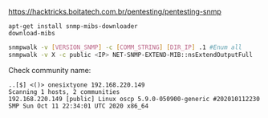 https://hacktricks.boitatech.com.br/pentesting/pentesting-snmp
```
apt-get install snmp-mibs-downloader
download-mibs
```

```bash
snmpwalk -v [VERSION_SNMP] -c [COMM_STRING] [DIR_IP] .1 #Enum all
snmpwalk -v X -c public <IP> NET-SNMP-EXTEND-MIB::nsExtendOutputFull
```


Check community name: 
```
..[$] <()> onesixtyone 192.168.220.149 
Scanning 1 hosts, 2 communities
192.168.220.149 [public] Linux oscp 5.9.0-050900-generic #202010112230 SMP Sun Oct 11 22:34:01 UTC 2020 x86_64


```